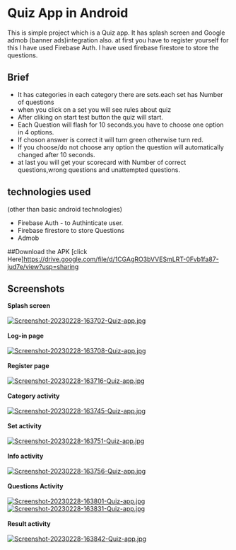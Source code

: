 
# Quiz App in Android

This is simple project which is a Quiz app. It has splash screen and Google admob (banner ads)integration also. at first you have to register yourself for this I have used Firebase Auth. I have used firebase firestore to store the questions. 


## Brief

- It has categories in each category there are sets.each set has Number of questions
- when you click on a set you will see rules about quiz
- After cliking on start test button the quiz will start.
- Each Question will flash for 10 seconds.you have to choose one option in 4 options.
- If choson answer is correct it will turn green otherwise turn red.
- If you choose/do not choose any option the question will automatically changed after 10 seconds.
- at last you will get your scorecard with Number of correct questions,wrong questions and unattempted questions.  




## technologies used
 (other than basic android technologies)
- Firebase Auth - to Authinticate user.
- Firebase firestore to store Questions
- Admob 

##Download the APK
[click Here]https://drive.google.com/file/d/1CGAgRO3bVVESmLRT-0Fvb1fa87-jud7e/view?usp=sharing 




## Screenshots

<b>Splash screen</b> <br><br>
[![Screenshot-20230228-163702-Quiz-app.jpg](https://i.postimg.cc/zf0P3N99/Screenshot-20230228-163702-Quiz-app.jpg)](https://postimg.cc/2qLxXsjw)<br><br>
<b>Log-in page</b><br><br>
[![Screenshot-20230228-163708-Quiz-app.jpg](https://i.postimg.cc/Twyw4dGx/Screenshot-20230228-163708-Quiz-app.jpg)](https://postimg.cc/62Xt7Nyb)<br><br>
<b>Register page</b><br><br>
[![Screenshot-20230228-163716-Quiz-app.jpg](https://i.postimg.cc/CMkMB6xc/Screenshot-20230228-163716-Quiz-app.jpg)](https://postimg.cc/qgBHWwnK)<br><br>
<b>Category activity</b><br><br>
[![Screenshot-20230228-163745-Quiz-app.jpg](https://i.postimg.cc/BQJ38Syv/Screenshot-20230228-163745-Quiz-app.jpg)](https://postimg.cc/kDYzzm7r)<br><br>
<b>Set activity</b><br><br>
[![Screenshot-20230228-163751-Quiz-app.jpg](https://i.postimg.cc/hjFWKcTc/Screenshot-20230228-163751-Quiz-app.jpg)](https://postimg.cc/QBqnbLfy)<br><br>
<b>Info activity</b><br><br>
[![Screenshot-20230228-163756-Quiz-app.jpg](https://i.postimg.cc/8cD2r4ZY/Screenshot-20230228-163756-Quiz-app.jpg)](https://postimg.cc/G877WFwP)<br><br>
<b>Questions Activity</b><br><br>
[![Screenshot-20230228-163801-Quiz-app.jpg](https://i.postimg.cc/XqVPvJJS/Screenshot-20230228-163801-Quiz-app.jpg)](https://postimg.cc/xJ45x9Mt)<br>
[![Screenshot-20230228-163831-Quiz-app.jpg](https://i.postimg.cc/vTfrxRPr/Screenshot-20230228-163831-Quiz-app.jpg)](https://postimg.cc/FkFdw6Xz)<br><br>
<b>Result activity</b><br><br>
[![Screenshot-20230228-163842-Quiz-app.jpg](https://i.postimg.cc/Wb7ZBwx1/Screenshot-20230228-163842-Quiz-app.jpg)](https://postimg.cc/2VV3vhzs)<br>
